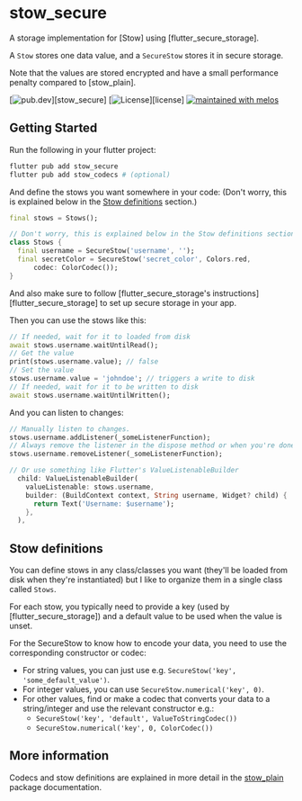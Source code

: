# stow_secure

A storage implementation for [Stow] using [flutter_secure_storage].

A `Stow` stores one data value, and a `SecureStow` stores it in secure storage.

Note that the values are stored encrypted and have a small performance penalty
compared to [stow_plain].

[![pub.dev](https://img.shields.io/pub/v/stow_secure.svg)][stow_secure]
[![License](https://img.shields.io/github/license/adil192/stow)][license]
[![maintained with melos](https://img.shields.io/badge/maintained%20with-melos-f700ff.svg?style=flat-square)](https://github.com/invertase/melos)

## Getting Started

Run the following in your flutter project:

```bash
flutter pub add stow_secure
flutter pub add stow_codecs # (optional)
```

And define the stows you want somewhere in your code:
(Don't worry, this is explained below in the [Stow definitions](#stow-definitions) section.)

```dart
final stows = Stows();

// Don't worry, this is explained below in the Stow definitions section.
class Stows {
  final username = SecureStow('username', '');
  final secretColor = SecureStow('secret_color', Colors.red,
      codec: ColorCodec());
}
```

And also make sure to follow
[flutter_secure_storage's instructions][flutter_secure_storage]
to set up secure storage in your app.

Then you can use the stows like this:

```dart
// If needed, wait for it to loaded from disk
await stows.username.waitUntilRead();
// Get the value
print(stows.username.value); // false
// Set the value
stows.username.value = 'johndoe'; // triggers a write to disk
// If needed, wait for it to be written to disk
await stows.username.waitUntilWritten();
```

And you can listen to changes:

```dart
// Manually listen to changes.
stows.username.addListener(_someListenerFunction);
// Always remove the listener in the dispose method or when you're done.
stows.username.removeListener(_someListenerFunction);

// Or use something like Flutter's ValueListenableBuilder
  child: ValueListenableBuilder(
    valueListenable: stows.username,
    builder: (BuildContext context, String username, Widget? child) {
      return Text('Username: $username');
    },
  ),
```

## Stow definitions

You can define stows in any class/classes you want (they'll be loaded from disk when they're instantiated) but I like to organize them in a single class called `Stows`.

For each stow, you typically need to provide a key (used by [flutter_secure_storage]) and a default value to be used when the value is unset.

For the SecureStow to know how to encode your data, you need to use the corresponding constructor
or codec:
- For string values, you can just use e.g. `SecureStow('key', 'some_default_value')`.
- For integer values, you can use `SecureStow.numerical('key', 0)`.
- For other values, find or make a codec that converts your data to a string/integer and use the relevant constructor e.g.:
  - `SecureStow('key', 'default', ValueToStringCodec())`
  - `SecureStow.numerical('key', 0, ColorCodec())`

## More information

Codecs and stow definitions are explained in more detail in the [stow_plain](https://pub.dev/packages/stow_plain) package documentation.
